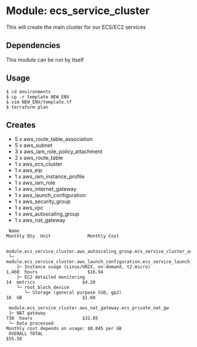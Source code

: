 # Module: ecs_service_cluster
This will create the main cluster for our ECS/EC2 services

## Dependencies
This module can be run by itself

## Usage
```
$ cd environments
$ cp -r template NEW_ENV
$ vim NEW_ENV/template.tf
$ terraform plan
```

## Creates
  - 5 x aws_route_table_association
  - 5 x aws_subnet
  - 3 x aws_iam_role_policy_attachment
  - 2 x aws_route_table
  - 1 x aws_ecs_cluster
  - 1 x aws_eip
  - 1 x aws_iam_instance_profile
  - 1 x aws_iam_role
  - 1 x aws_internet_gateway
  - 1 x aws_launch_configuration
  - 1 x aws_security_group
  - 1 x aws_vpc
  - 1 x aws_autoscaling_group
  - 1 x aws_nat_gateway

```
 Name                                                                                 Monthly Qty  Unit              Monthly Cost

 module.ecs_service_cluster.aws_autoscaling_group.ecs_service_cluster_asg
 └─ module.ecs_service_cluster.aws_launch_configuration.ecs_service_launch_config
    ├─ Instance usage (Linux/UNIX, on-demand, t2.micro)                                     1,460  hours                   $16.94
    ├─ EC2 detailed monitoring                                                                 14  metrics                  $4.20
    └─ root_block_device
       └─ Storage (general purpose SSD, gp2)                                                   16  GB                       $1.60

 module.ecs_service_cluster.aws_nat_gateway.ecs_private_nat_gw
 ├─ NAT gateway                                                                               730  hours                   $32.85
 └─ Data processed                                                                 Monthly cost depends on usage: $0.045 per GB
 OVERALL TOTAL                                                                                                             $55.59
```

